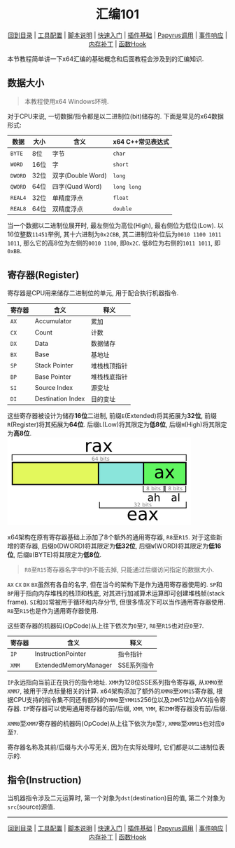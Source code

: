 <h1 align="center">汇编101</h1>  
<p align="center"><a href=<p align="center"><a href="/README.md">回到目录</a> | <a href="/docs/setup/Setup.md">工具配置</a> | <a href="/docs/setup/Script.md">脚本说明</a> | <a href="/docs/setup/QuickStart.md">快速入门</a> | <a href="/docs/resources/Plugin.md">插件基础</a> | <a href="/docs/resources/Papyrus.md">Papyrus调用</a> | <a href="/docs/resources/Events.md">事件响应</a> | <a href="/docs/tounknown/MemPatch.md">内存补丁</a> | <a href="/docs/tounknown/FuncHook.md">函数Hook</a></p></p>

本节教程简单讲一下x64汇编的基础概念和后面教程会涉及到的汇编知识.  

## 数据大小

> 本教程使用x64 Windows环境.  

对于CPU来说, 一切数据/指令都是以二进制位(bit)储存的. 下面是常见的x64数据形式:  

数据 | 大小 | 含义 | x64 C++常见表达式
--- | --- | --- | ---
`BYTE` | 8位 | 字节 | `char`
`WORD` | 16位 | 字 | `short`
`DWORD` | 32位 | 双字(Double Word) | `long`
`QWORD` | 64位 | 四字(Quad Word) | `long long`
`REAL4` | 32位 | 单精度浮点 | `float`
`REAL8` | 64位 | 双精度浮点 | `double`

当一个数据以二进制位展开时, 最左侧位为高位(High), 最右侧位为低位(Low). 以16位整数`11451`举例, 其十六进制为`0x2CBB`, 其二进制位补位后为`0010 1100 1011 1011`, 那么它的高8位为左侧的`0010 1100`, 即`0x2C`. 低8位为右侧的`1011 1011`, 即`0xBB`.  

## 寄存器(Register)

寄存器是CPU用来储存二进制位的单元, 用于配合执行机器指令.  

寄存器 | 含义 | 释义
--- | --- | ---
`AX` | Accumulator | 累加
`CX` | Count | 计数
`DX` | Data | 数据储存
`BX` | Base | 基地址
`SP` | Stack Pointer | 堆栈栈顶指针
`BP` | Base Pointer | 堆栈栈底指针
`SI` | Source Index | 源变址
`DI` | Destination Index | 目的变址

这些寄存器被设计为储存**16位**二进制, 前缀`E`(Extended)将其拓展为**32位**, 前缀`R`(Register)将其拓展为**64位**. 后缀`L`(Low)将其限定为**低8位**, 后缀`H`(High)将其限定为**高8位**.  
![asm101_reg_highlow](/images/toukn/asm101_register_highlow.png)

x64架构在原有寄存器基础上添加了8个额外的通用寄存器, `R8`至`R15`. 对于这些新增的寄存器, 后缀`D`(DWORD)将其限定为**低32位**, 后缀`W`(WORD)将其限定为**低16位**, 后缀`B`(BYTE)将其限定为**低8位**.  
> `R8`至`R15`寄存器名字中的`R`不能去掉, 只能通过后缀访问指定的数据大小.  

`AX` `CX` `DX` `BX`虽然有各自的名字, 但在当今的架构下是作为通用寄存器使用的. `SP`和`BP`用于指向内存堆栈的栈顶和栈底, 对其进行加减算术运算即可创建堆栈帧(stack frame). `SI`和`DI`常被用于循环和内存分节, 但很多情况下可以当作通用寄存器使用. `R8`至`R15`也是作为通用寄存器使用.  

这些寄存器的机器码(OpCode)从上往下依次为`0`至`7`, `R8`至`R15`也对应`0`至`7`.  

寄存器 | 含义 | 释义
--- | --- | ---
`IP` | InstructionPointer | 指令指针
`XMM` | ExtendedMemoryManager | SSE系列指令

`IP`永远指向当前正在执行的指令地址. `XMM`为128位SSE系列指令寄存器, 从`XMMO`至`XMM7`, 被用于浮点标量相关的计算. x64架构添加了额外的`XMM8`至`XMM15`寄存器, 根据CPU支持的指令集不同还有额外的`YMM0`至`YMM15`256位以及`ZMM`512位AVX指令寄存器. `IP`寄存器可以使用通用寄存器的前/后缀, `XMM`, `YMM`, 和`ZMM`寄存器没有前/后缀.  

`XMM0`至`XMM7`寄存器的机器码(OpCode)从上往下依次为`0`至`7`, `XMM8`至`XMM15`也对应`0`至`7`.  

寄存器名称及其前/后缀与大小写无关, 因为在实际处理时, 它们都是以二进制位表示的.  

## 指令(Instruction)  

当机器指令涉及二元运算时, 第一个对象为`dst`(destination)目的值, 第二个对象为`src`(source)源值.  

---
<p align="center"><a href=<p align="center"><a href="/README.md">回到目录</a> | <a href="/docs/setup/Setup.md">工具配置</a> | <a href="/docs/setup/Script.md">脚本说明</a> | <a href="/docs/setup/QuickStart.md">快速入门</a> | <a href="/docs/resources/Plugin.md">插件基础</a> | <a href="/docs/resources/Papyrus.md">Papyrus调用</a> | <a href="/docs/resources/Events.md">事件响应</a> | <a href="/docs/tounknown/MemPatch.md">内存补丁</a> | <a href="/docs/tounknown/FuncHook.md">函数Hook</a></p></p>
